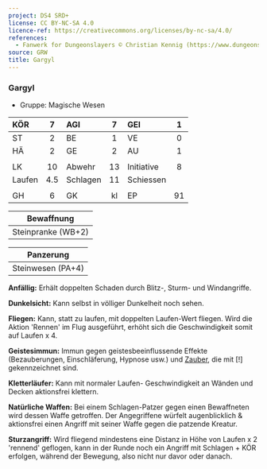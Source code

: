 ```yaml
---
project: DS4 SRD+
license: CC BY-NC-SA 4.0
licence-ref: https://creativecommons.org/licenses/by-nc-sa/4.0/
references: 
  - Fanwerk for Dungeonslayers © Christian Kennig (https://www.dungeonslayers.net/)
source: GRW
title: Gargyl
---
```


### Gargyl

- Gruppe: Magische Wesen

| KÖR    |  7  | AGI      |  7  | GEI        |  1  |
| :----- | :-: | :------- | :-: | :--------- | :-: |
| ST     |  2  | BE       |  1  | VE         |  0  |
| HÄ     |  2  | GE       |  2  | AU         |  1  |
|        |     |          |     |            |     |
| LK     | 10  | Abwehr   | 13  | Initiative |  8  |
| Laufen | 4.5 | Schlagen | 11  | Schiessen  |     |
|        |     |          |     |            |     |
| GH     |  6  | GK       | kl  | EP         | 91  |

|     Bewaffnung     |
| :----------------: |
| Steinpranke (WB+2) |

|     Panzerung     |
| :---------------: |
| Steinwesen (PA+4) |

**Anfällig:** Erhält doppelten Schaden durch Blitz-, Sturm- und Windangriffe.

**Dunkelsicht:** Kann selbst in völliger Dunkelheit noch sehen.

**Fliegen:** Kann, statt zu laufen, mit doppelten Laufen-Wert fliegen. Wird die Aktion 'Rennen' im Flug ausgeführt, erhöht sich die Geschwindigkeit somit auf Laufen x 4.

**Geistesimmun:** Immun gegen geistesbeeinflussende Effekte (Bezauberungen, Einschläferung, Hypnose usw.) und [Zauber](../../fanwerk/zauber/zauber.md), die mit [!] gekennzeichnet sind.

**Kletterläufer:** Kann mit normaler Laufen- Geschwindigkeit an Wänden und Decken aktionsfrei klettern.

**Natürliche Waffen:** Bei einem Schlagen-Patzer gegen einen Bewaffneten wird dessen Waffe getroffen. Der Angegriffene würfelt augenblicklich & aktionsfrei einen Angriff mit seiner Waffe gegen die patzende Kreatur.

**Sturzangriff:** Wird fliegend mindestens eine Distanz in Höhe von Laufen x 2 'rennend' geflogen, kann in der Runde noch ein Angriff mit Schlagen + KÖR erfolgen, während der Bewegung, also nicht nur davor oder danach.

